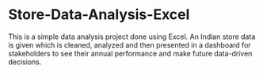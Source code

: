 # Store-Data-Analysis-Excel
This is a simple data analysis project done using Excel. An Indian store data is given which is cleaned, analyzed and then presented in a dashboard for stakeholders to see their annual performance and make future data-driven decisions.
